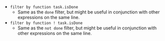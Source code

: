 <!-- placeholder to force blank line before included text -->

- ```filter by function task.isDone```
    - Same as the `done` filter, but might be useful in conjunction with other expressions on the same line.
- ```filter by function ! task.isDone```
    - Same as the `not done` filter, but might be useful in conjunction with other expressions on the same line.


<!-- placeholder to force blank line after included text -->
